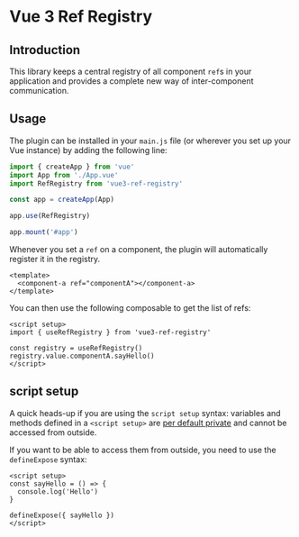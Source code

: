 # Vue 3 Ref Registry

## Introduction

This library keeps a central registry of all component `ref`s in your application and provides a complete new way of inter-component communication.
## Usage

The plugin can be installed in your `main.js` file (or wherever you set up your Vue instance) by adding the following line:

```javascript
import { createApp } from 'vue'
import App from './App.vue'
import RefRegistry from 'vue3-ref-registry'

const app = createApp(App)

app.use(RefRegistry)

app.mount('#app')
```

Whenever you set a `ref` on a component, the plugin will automatically register it in the registry.

```vue
<template>
  <component-a ref="componentA"></component-a>
</template>
```

You can then use the following composable to get the list of refs:

```vue
<script setup>
import { useRefRegistry } from 'vue3-ref-registry'

const registry = useRefRegistry()
registry.value.componentA.sayHello()
</script>
```

## script setup

A quick heads-up if you are using the `script setup` syntax: variables and methods defined in a `<script setup>` are [per default private](https://vuejs.org/guide/essentials/template-refs.html#ref-on-component) and cannot be accessed from outside.

If you want to be able to access them from outside, you need to use the `defineExpose` syntax:

```vue
<script setup>
const sayHello = () => {
  console.log('Hello')
}

defineExpose({ sayHello })
</script>
```